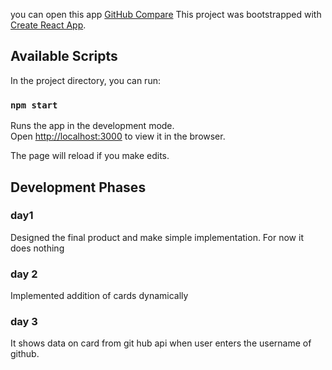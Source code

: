 you can open this app [GitHub Compare](https://githubprofilecompare.herokuapp.com/)
This project was bootstrapped with [Create React App](https://github.com/facebook/create-react-app).

## Available Scripts

In the project directory, you can run:

### `npm start`

Runs the app in the development mode.<br />
Open [http://localhost:3000](http://localhost:3000) to view it in the browser.

The page will reload if you make edits.<br />


##  Development Phases

### day1

Designed the final product and make simple implementation. For now it does nothing

### day 2

Implemented addition of cards dynamically

### day 3

It shows data on card from git hub api when user enters the username of github.

